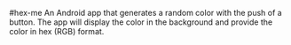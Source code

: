#hex-me
An Android app that generates a random color with the push of a button. The app will display the color in the background and provide the color in hex (RGB) format.